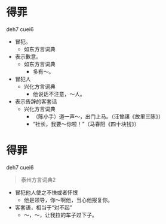 # 得罪
deh7 cuei6
+ 冒犯。
  * 如东方言词典
+ 表示歉意。
  * 如东方言词典
    - 多有～。
+ 冒犯人
  * 兴化方言词典
    - 他说话不注意，～人。
+ 表示告辞的客套话
  * 兴化方言词典
    - （陈小手）道一声～，出门上马。（汪曾祺《故里三陈》）
    - “社长，我要～你啦！”（马春阳《四十块钱》）


# 得罪
deh7 cuei6
> 泰州方言词典2
- 冒犯他人使之不快或者怀恨
  - 他是领导，你～啊他，当心他报复你。
- 客套语，相当于“对不起”
  - ～，～，让我拉的车子过下子。